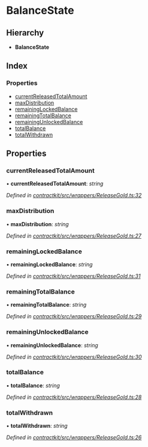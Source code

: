 # BalanceState

## Hierarchy

* **BalanceState**

## Index

### Properties

* [currentReleasedTotalAmount](_wrappers_releasegold_.balancestate.md#currentreleasedtotalamount)
* [maxDistribution](_wrappers_releasegold_.balancestate.md#maxdistribution)
* [remainingLockedBalance](_wrappers_releasegold_.balancestate.md#remaininglockedbalance)
* [remainingTotalBalance](_wrappers_releasegold_.balancestate.md#remainingtotalbalance)
* [remainingUnlockedBalance](_wrappers_releasegold_.balancestate.md#remainingunlockedbalance)
* [totalBalance](_wrappers_releasegold_.balancestate.md#totalbalance)
* [totalWithdrawn](_wrappers_releasegold_.balancestate.md#totalwithdrawn)

## Properties

### currentReleasedTotalAmount

• **currentReleasedTotalAmount**: _string_

_Defined in_ [_contractkit/src/wrappers/ReleaseGold.ts:32_](https://github.com/celo-org/celo-monorepo/blob/master/packages/contractkit/src/wrappers/ReleaseGold.ts#L32)

### maxDistribution

• **maxDistribution**: _string_

_Defined in_ [_contractkit/src/wrappers/ReleaseGold.ts:27_](https://github.com/celo-org/celo-monorepo/blob/master/packages/contractkit/src/wrappers/ReleaseGold.ts#L27)

### remainingLockedBalance

• **remainingLockedBalance**: _string_

_Defined in_ [_contractkit/src/wrappers/ReleaseGold.ts:31_](https://github.com/celo-org/celo-monorepo/blob/master/packages/contractkit/src/wrappers/ReleaseGold.ts#L31)

### remainingTotalBalance

• **remainingTotalBalance**: _string_

_Defined in_ [_contractkit/src/wrappers/ReleaseGold.ts:29_](https://github.com/celo-org/celo-monorepo/blob/master/packages/contractkit/src/wrappers/ReleaseGold.ts#L29)

### remainingUnlockedBalance

• **remainingUnlockedBalance**: _string_

_Defined in_ [_contractkit/src/wrappers/ReleaseGold.ts:30_](https://github.com/celo-org/celo-monorepo/blob/master/packages/contractkit/src/wrappers/ReleaseGold.ts#L30)

### totalBalance

• **totalBalance**: _string_

_Defined in_ [_contractkit/src/wrappers/ReleaseGold.ts:28_](https://github.com/celo-org/celo-monorepo/blob/master/packages/contractkit/src/wrappers/ReleaseGold.ts#L28)

### totalWithdrawn

• **totalWithdrawn**: _string_

_Defined in_ [_contractkit/src/wrappers/ReleaseGold.ts:26_](https://github.com/celo-org/celo-monorepo/blob/master/packages/contractkit/src/wrappers/ReleaseGold.ts#L26)

